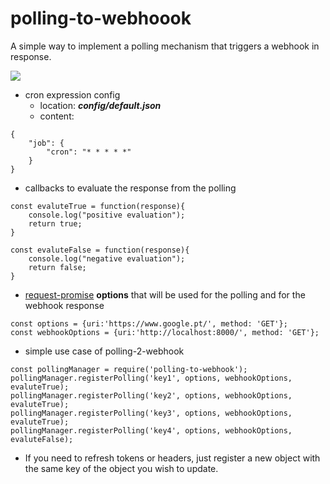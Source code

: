 # polling-to-webhoook
A simple way to implement a polling mechanism that triggers a webhook in response.

![](https://raw.githubusercontent.com/daveseco7/polling-to-webhoook/master/polling-to-webhook.png)

* cron expression config
    * location: _**config/default.json**_
    * content:
```
{
    "job": {
        "cron": "* * * * *"
    }
}
```


* callbacks to evaluate the response from the polling
```
const evaluteTrue = function(response){
    console.log("positive evaluation");
    return true;
}

const evaluteFalse = function(response){
    console.log("negative evaluation");
    return false;
}
```

* [request-promise](https://github.com/request/request-promise) __options__ that will be used for the polling and for the webhook response

```
const options = {uri:'https://www.google.pt/', method: 'GET'};
const webhookOptions = {uri:'http://localhost:8000/', method: 'GET'};
```


* simple use case of polling-2-webhook
```
const pollingManager = require('polling-to-webhook');
pollingManager.registerPolling('key1', options, webhookOptions, evaluteTrue);
pollingManager.registerPolling('key2', options, webhookOptions, evaluteTrue);
pollingManager.registerPolling('key3', options, webhookOptions, evaluteTrue);
pollingManager.registerPolling('key4', options, webhookOptions, evaluteFalse);

```
* If you need to refresh tokens or headers, just register a new object with the same key of the object you wish to update.
